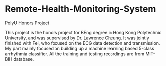# Remote-Health-Monitoring-System

PolyU Honors Project

This project is the honors project for BEng degree in Hong Kong Polytechnic University, and was supervised by Dr. Lawrence Cheung. It was jointly finished with Fei, who focused on the ECG data detection and transmission. My part mainly focused on building up a machine learning based 5-class arrhythmia classifier. All the training and testing recordings are from MIT-BIH database. 
